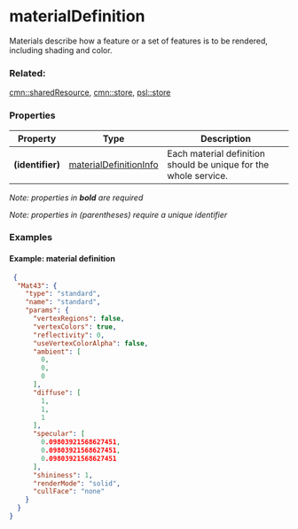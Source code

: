 # materialDefinition

Materials describe how a feature or a set of features is to be rendered, including shading and color.

### Related:

[cmn::sharedResource](sharedResource.cmn.md), [cmn::store](store.cmn.md), [psl::store](store.psl.md)
### Properties

| Property | Type | Description |
| --- | --- | --- |
| **(identifier)** | [materialDefinitionInfo](materialDefinitionInfo.cmn.md) | Each material definition should be unique for the whole service. |

*Note: properties in **bold** are required*

*Note: properties in (parentheses) require a unique identifier*

### Examples 

#### Example: material definition 

```json
 {
  "Mat43": {
    "type": "standard",
    "name": "standard",
    "params": {
      "vertexRegions": false,
      "vertexColors": true,
      "reflectivity": 0,
      "useVertexColorAlpha": false,
      "ambient": [
        0,
        0,
        0
      ],
      "diffuse": [
        1,
        1,
        1
      ],
      "specular": [
        0.09803921568627451,
        0.09803921568627451,
        0.09803921568627451
      ],
      "shininess": 1,
      "renderMode": "solid",
      "cullFace": "none"
    }
  }
} 
```

